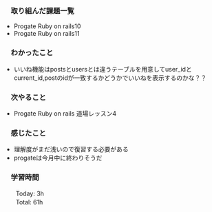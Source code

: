 ### 　取り組んだ課題一覧  
* Progate Ruby on rails10
* Progate Ruby on rails11
### 　わかったこと
* いいね機能はpostsとusersとは違うテーブルを用意してuser_idとcurrent_id,postのidが一致するかどうかでいいねを表示するのかな？？
### 　次やること
* Progate Ruby on rails 道場レッスン4
### 　感じたこと
* 理解度がまだ浅いので復習する必要がある
* progateは今月中に終わりそうだ
### 　学習時間
　　Today: 3h  
　　Total: 61h 
